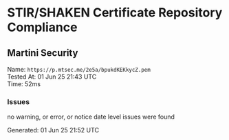 # STIR/SHAKEN Certificate Repository Compliance

## Martini Security

Name: `https://p.mtsec.me/2e5a/bpukdKEKkycZ.pem`\
Tested At: 01 Jun 25 21:43 UTC\
Time: 52ms

### Issues

no warning, or error, or notice date level issues were found

Generated: 01 Jun 25 21:52 UTC